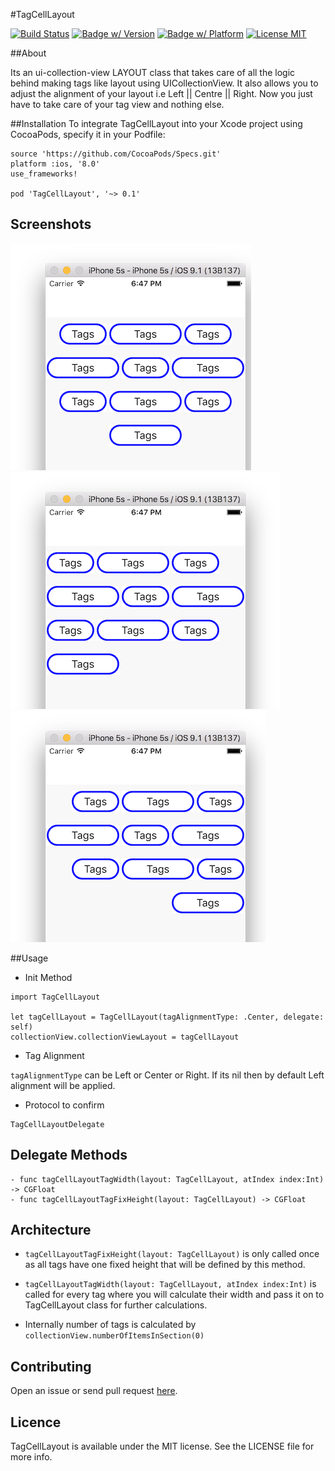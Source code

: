#TagCellLayout

[![Build Status](https://travis-ci.org/riteshhgupta/TagCellLayout.svg)](https://travis-ci.org/riteshhgupta/TagCellLayout)
[![Badge w/ Version](https://cocoapod-badges.herokuapp.com/v/TagCellLayout/badge.png)](https://cocoapods.org/pods/TagCellLayout)
[![Badge w/ Platform](https://cocoapod-badges.herokuapp.com/p/TagCellLayout/badge.svg)](https://cocoapods.org/pods/TagCellLayout)
[![License MIT](http://img.shields.io/:license-mit-blue.svg)](https://opensource.org/licenses/MIT)

##About

Its an ui-collection-view LAYOUT class that takes care of all the logic behind making tags like layout using UICollectionView. It also allows you to adjust the alignment of your layout i.e Left || Centre || Right. Now you just have to take care of your tag view and nothing else. 

##Installation
To integrate TagCellLayout into your Xcode project using CocoaPods, specify it in your Podfile:
```
source 'https://github.com/CocoaPods/Specs.git'
platform :ios, '8.0'
use_frameworks!

pod 'TagCellLayout', '~> 0.1'
```
## Screenshots

![Center Alignment](/TagCellLayout/Readme_Resources/tag_cc.png)
![Left Alignment](/TagCellLayout/Readme_Resources/tag_ll.png)
![Right Alignment](/TagCellLayout/Readme_Resources/tag_rr.png)

##Usage

- Init Method

```
import TagCellLayout

let tagCellLayout = TagCellLayout(tagAlignmentType: .Center, delegate: self)
collectionView.collectionViewLayout = tagCellLayout
```

- Tag Alignment

```tagAlignmentType``` can be Left or Center or Right. If its nil then by default Left alignment will be applied.


- Protocol to confirm

```
TagCellLayoutDelegate
```

## Delegate Methods

```
- func tagCellLayoutTagWidth(layout: TagCellLayout, atIndex index:Int) -> CGFloat
- func tagCellLayoutTagFixHeight(layout: TagCellLayout) -> CGFloat
```

## Architecture
- ```tagCellLayoutTagFixHeight(layout: TagCellLayout)``` is only called once as all tags have one fixed height that will be defined by this method.

- ```tagCellLayoutTagWidth(layout: TagCellLayout, atIndex index:Int)``` is called for every tag where you will calculate their width and pass it on to TagCellLayout class for further calculations.

- Internally number of tags is calculated by ```collectionView.numberOfItemsInSection(0)```

## Contributing

Open an issue or send pull request [here](https://github.com/riteshhgupta/TagCellLayout/issues/new).

## Licence

TagCellLayout is available under the MIT license. See the LICENSE file for more info.